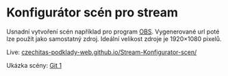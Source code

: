 # Konfigurátor scén pro stream

Usnadní vytvoření scén například pro program [OBS](https://obsproject.com/). Vygenerované url poté lze použít jako samostatný zdroj. Ideální velikost zdroje je 1920×1080 pixelů.

Live: [czechitas-podklady-web.github.io/Stream-Konfigurator-scen/](https://czechitas-podklady-web.github.io/Stream-Konfigurator-scen/)

Ukázka scény: [Git 1](https://czechitas-podklady-web.github.io/Stream-Konfigurator-scen/scena.html?title=DA+Web%3A+Git+1&meta1=Filip+Chalupa&meta2=16.+z%C3%A1%C5%99%C3%AD+2020+%7C+17%3A30+-+20%3A30&meta3=Praha&icon=https%3A%2F%2Ficonape.com%2Fwp-content%2Ffiles%2Fni%2F64759%2Fpng%2Fgit-icon.png)
